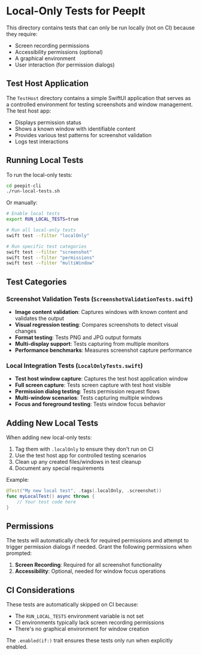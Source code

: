 # Local-Only Tests for PeepIt

This directory contains tests that can only be run locally (not on CI) because they require:
- Screen recording permissions
- Accessibility permissions (optional)
- A graphical environment
- User interaction (for permission dialogs)

## Test Host Application

The `TestHost` directory contains a simple SwiftUI application that serves as a controlled environment for testing screenshots and window management. The test host app:

- Displays permission status
- Shows a known window with identifiable content
- Provides various test patterns for screenshot validation
- Logs test interactions

## Running Local Tests

To run the local-only tests:

```bash
cd peepit-cli
./run-local-tests.sh
```

Or manually:

```bash
# Enable local tests
export RUN_LOCAL_TESTS=true

# Run all local-only tests
swift test --filter "localOnly"

# Run specific test categories
swift test --filter "screenshot"
swift test --filter "permissions"
swift test --filter "multiWindow"
```

## Test Categories

### Screenshot Validation Tests (`ScreenshotValidationTests.swift`)
- **Image content validation**: Captures windows with known content and validates the output
- **Visual regression testing**: Compares screenshots to detect visual changes
- **Format testing**: Tests PNG and JPG output formats
- **Multi-display support**: Tests capturing from multiple monitors
- **Performance benchmarks**: Measures screenshot capture performance

### Local Integration Tests (`LocalOnlyTests.swift`)
- **Test host window capture**: Captures the test host application window
- **Full screen capture**: Tests screen capture with test host visible
- **Permission dialog testing**: Tests permission request flows
- **Multi-window scenarios**: Tests capturing multiple windows
- **Focus and foreground testing**: Tests window focus behavior

## Adding New Local Tests

When adding new local-only tests:

1. Tag them with `.localOnly` to ensure they don't run on CI
2. Use the test host app for controlled testing scenarios
3. Clean up any created files/windows in test cleanup
4. Document any special requirements

Example:
```swift
@Test("My new local test", .tags(.localOnly, .screenshot))
func myLocalTest() async throws {
    // Your test code here
}
```

## Permissions

The tests will automatically check for required permissions and attempt to trigger permission dialogs if needed. Grant the following permissions when prompted:

1. **Screen Recording**: Required for all screenshot functionality
2. **Accessibility**: Optional, needed for window focus operations

## CI Considerations

These tests are automatically skipped on CI because:
- The `RUN_LOCAL_TESTS` environment variable is not set
- CI environments typically lack screen recording permissions
- There's no graphical environment for window creation

The `.enabled(if:)` trait ensures these tests only run when explicitly enabled.